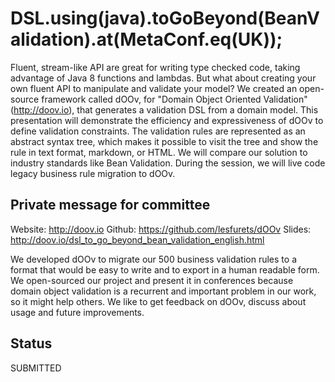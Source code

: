 # DSL.using(java).toGoBeyond(BeanValidation).at(MetaConf.eq(UK));

Fluent, stream-like API are great for writing type checked code, taking
advantage of Java 8 functions and lambdas. But what about creating your own
fluent API to manipulate and validate your model? We created an open-source
framework called dOOv, for "Domain Object Oriented Validation"
(http://doov.io), that generates a validation DSL from a domain model. This
presentation will demonstrate the efficiency and expressiveness of dOOv to
define validation constraints. The validation rules are represented as an
abstract syntax tree, which makes it possible to visit the tree and show the
rule in text format, markdown, or HTML. We will compare our solution to
industry standards like Bean Validation. During the session, we will live code
legacy business rule migration to dOOv.

## Private message for committee

Website: http://doov.io
Github: https://github.com/lesfurets/dOOv
Slides: http://doov.io/dsl_to_go_beyond_bean_validation_english.html

We developed dOOv to migrate our 500 business validation rules to a format that
would be easy to write and to export in a human readable form. We open-sourced
our project and present it in conferences because domain object validation is a
recurrent and important problem in our work, so it might help others. We like
to get feedback on dOOv, discuss about usage and future improvements.

## Status

SUBMITTED

